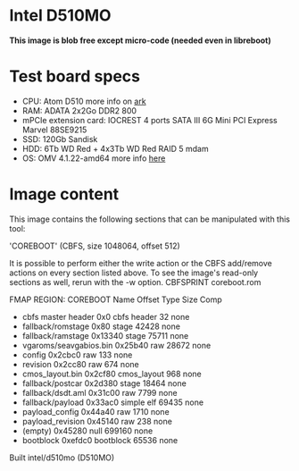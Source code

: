 # Intel D510MO

**This image is blob free except micro-code (needed even in libreboot)**

# Test board specs

* CPU: Atom D510 more info on [ark](https://ark.intel.com/content/www/us/en/ark/products/43098/intel-atom-processor-d510-1m-cache-1-66-ghz.html "Atom D510 ark")
* RAM: ADATA 2x2Go DDR2 800
* mPCIe extension card:  IOCREST 4 ports SATA III 6G Mini PCI Express Marvel 88SE9215
* SSD: 120Gb Sandisk
* HDD: 6Tb WD Red + 4x3Tb WD Red RAID 5 mdam
* OS: OMV 4.1.22-amd64 more info [here](https://www.openmediavault.org/ "OMV official website")


# Image content

This image contains the following sections that can be manipulated with this tool:

'COREBOOT' (CBFS, size 1048064, offset 512)

It is possible to perform either the write action or the CBFS add/remove actions on every section listed above.
To see the image's read-only sections as well, rerun with the -w option.
    CBFSPRINT  coreboot.rom

FMAP REGION: COREBOOT
Name                           Offset     Type           Size   Comp
* cbfs master header             0x0        cbfs header        32 none
* fallback/romstage              0x80       stage           42428 none
* fallback/ramstage              0x13340    stage           75711 none
* vgaroms/seavgabios.bin         0x25b40    raw             28672 none
* config                         0x2cbc0    raw               133 none
* revision                       0x2cc80    raw               674 none
* cmos_layout.bin                0x2cf80    cmos_layout       968 none
* fallback/postcar               0x2d380    stage           18464 none
* fallback/dsdt.aml              0x31c00    raw              7799 none
* fallback/payload               0x33ac0    simple elf      69435 none
* payload_config                 0x44a40    raw              1710 none
* payload_revision               0x45140    raw               238 none
* (empty)                        0x45280    null           699160 none
* bootblock                      0xefdc0    bootblock       65536 none

Built intel/d510mo (D510MO)

